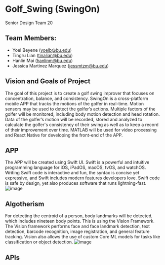 # Golf_Swing (SwingOn)
Senior Design Team 20

## Team Members:

- Yoel Beyene (yoelb@bu.edu)
- Tingru Lian (tinalian@bu.edu)
- Hanlin Mai (hanlinm@bu.edu)
- Jessica Martinez Marquez (jessmtzm@bu.edu)

## Vision and Goals of Project
The goal of this project is to create a golf swing improver that focuses on concentration, balance, and consistency. SwingOn is a cross-platform mobile APP that tracks the motions of the golfer in real-time. Motion sensors may be used to detect the golfer’s actions. Multiple factors of the golfer will be monitored, including body motion detection and head rotation. Data of the golfer’s motion will be recorded, stored and analyzed to calculate the golfer's consistency of their swing as well as to keep a record of their improvement over time. MATLAB will be used for video processing and React Native for developing the front-end of the APP.


## APP
The APP will be created using Swift UI. 
Swift is a powerful and intuitive programming language for iOS, iPadOS, macOS, tvOS, and watchOS. Writing Swift code is interactive and fun, the syntax is concise yet expressive, and Swift includes modern features developers love. Swift code is safe by design, yet also produces software that runs lightning-fast.
![image](https://user-images.githubusercontent.com/90277008/141120953-aca2749f-c66d-41c9-b61a-e66a547edc63.png)


## Algotherism
For detecting the centroid of a person, body landmarks will be detected, which includes nineteen body points. This is using the Vision Framework. The Vision framework performs face and face landmark detection, text detection, barcode recognition, image registration, and general feature tracking. Vision also allows the use of custom Core ML models for tasks like classification or object detection.
![image](https://user-images.githubusercontent.com/90277008/141121033-091a6b93-2e1c-45dd-b431-a6166b527162.png)


## APIs
